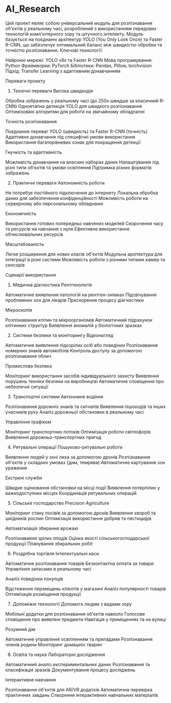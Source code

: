 # AI_Research

Цей проект являє собою універсальний модуль для розпізнавання об'єктів у реальному часі, розроблений з використанням передових технологій комп'ютерного зору та штучного інтелекту. Модуль базується на поєднанні архітектур YOLO (You Only Look Once) та Faster R-CNN, що забезпечує оптимальний баланс між швидкістю обробки та точністю розпізнавання.
Ключові технології:

Нейронні мережі: YOLO v8s та Faster R-CNN
Мова програмування: Python
Фреймворки: PyTorch
Бібліотеки: Pandas, Pillow, torchvision
Підхід: Transfer Learning з адаптивним донавчанням

Переваги проекту
1. Технічні переваги
Висока швидкодія

Обробка зображень у реальному часі (до 250x швидше за класичний R-CNN)
Одноетапна детекція YOLO для швидкого розпізнавання
Оптимізовані алгоритми для роботи на звичайному обладnanні

Точність розпізнавання

Поєднання переваг YOLO (швидкість) та Faster R-CNN (точність)
Адаптивне донавчання під специфічні умови використання
Використання багаторівневих ознак для покращення детекції

Гнучкість та адаптивність

Можливість донавчання на власних наборах даних
Налаштування під різні типи об'єктів та умови освітлення
Підтримка різних форматів зображень

2. Практичні переваги
Автономність роботи

Не потребує постійного підключення до інтернету
Локальна обробка даних для забезпечення конфіденційності
Можливість роботи на серверному або персональному обладнанні

Економічність

Використання готових попередньо навчених моделей
Скорочення часу та ресурсів на навчання з нуля
Ефективне використання обчислювальних ресурсів

Масштабованість

Легке розширення для нових класів об'єктів
Модульна архітектура для інтеграції в різні системи
Можливість роботи з різними типами камер та сенсорів

Сценарії використання
1. Медична діагностика
Рентгенологія

Автоматичне виявлення патологій на рентген-знімках
Підсвічування проблемних зон для лікарів
Прискорення процесу діагностики

Мікроскопія

Розпізнавання клітин та мікроорганізмів
Автоматичний підрахунок клітинних структур
Виявлення аномалій у біологічних зразках

2. Системи безпеки та моніторингу
Відеонагляд

Автоматичне виявлення підозрілих осіб або поведінки
Розпізнавання номерних знаків автомобілів
Контроль доступу за допомогою розпізнавання облич

Промислова безпека

Моніторинг використання засобів індивідуального захисту
Виявлення порушень техніки безпеки на виробництві
Автоматичне сповіщення про небезпечні ситуації

3. Транспортні системи
Автономне водіння

Розпізнавання дорожніх знаків та сигналів
Виявлення пішоходів та інших учасників руху
Аналіз дорожньої обстановки в реальному часі

Управління трафіком

Моніторинг транспортних потоків
Оптимізація роботи світлофорів
Виявлення дорожньо-транспортних пригод

4. Рятувальні операції
Пошуково-рятувальні роботи

Виявлення людей у зоні лиха за допомогою дронів
Розпізнавання об'єктів у складних умовах (дим, темрява)
Автоматичне картування зон ураження

Екстрені служби

Швидке оцінювання обстановки на місці події
Виявлення потерпілих у важкодоступних місцях
Координація рятувальних операцій

5. Сільське господарство
Precision Agriculture

Моніторинг стану посівів за допомогою дронів
Виявлення хвороб та шкідників рослин
Оптимізація використання добрив та пестицидів

Автоматизація збирання врожаю

Розпізнавання зрілих плодів
Оцінка якості сільськогосподарської продукції
Планування збиральних робіт

6. Роздрібна торгівля
Інтелектуальні каси

Автоматичне розпізнавання товарів
Безконтактна оплата за товари
Управління запасами в реальному часі

Аналіз поведінки покупців

Відстеження переміщень клієнтів у магазині
Аналіз популярності товарів
Оптимізація розміщення продукції

7. Допоміжні технології
Допомога людям з вадами зору

Мобільні додатки для розпізнавання об'єктів навколо
Голосове сповіщення про виявлені предмети
Навігація у приміщеннях та на вулиці

Розумний дім

Автоматичне управління освітленням та приладами
Розпізнавання членів родини
Моніторинг домашніх тварин

8. Освіта та наука
Лабораторні дослідження

Автоматичний аналіз експериментальних даних
Розпізнавання та класифікація зразків
Документування процесу досліджень

Інтерактивне навчання

Розпізнавання об'єктів для AR/VR додатків
Автоматична перевірка практичних завдань
Створення інтерактивних навчальних матеріалів
